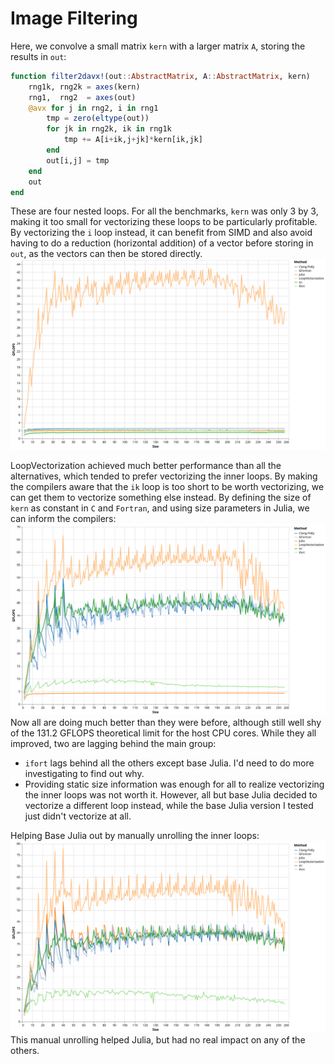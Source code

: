 # Image Filtering

Here, we convolve a small matrix `kern` with a larger matrix `A`, storing the results in `out`:
```julia
function filter2davx!(out::AbstractMatrix, A::AbstractMatrix, kern)
    rng1k, rng2k = axes(kern)
    rng1,  rng2  = axes(out)
    @avx for j in rng2, i in rng1
        tmp = zero(eltype(out))
        for jk in rng2k, ik in rng1k
            tmp += A[i+ik,j+jk]*kern[ik,jk]
        end
        out[i,j] = tmp
    end
    out
end
```
These are four nested loops. For all the benchmarks, `kern` was only 3 by 3, making it too small for vectorizing these loops to be particularly profitable. By vectorizing the `i` loop instead, it can benefit from SIMD and also avoid having to do a reduction (horizontal addition) of a vector before storing in `out`, as the vectors can then be stored directly.
![dynamicfilter](../assets/bench_filter2d_dynamic_v1.svg)

LoopVectorization achieved much better performance than all the alternatives, which tended to prefer vectorizing the inner loops.
By making the compilers aware that the `ik` loop is too short to be worth vectorizing, we can get them to vectorize something else instead. By defining the size of `kern` as constant in `C` and `Fortran`, and using size parameters in Julia, we can inform the compilers:
![staticsizefilter](../assets/bench_filter2d_3x3_v1.svg)
Now all are doing much better than they were before, although still well shy of the 131.2 GFLOPS theoretical limit for the host CPU cores. While they all improved, two are lagging behind the main group:
- `ifort` lags behind all the others except base Julia. I'd need to do more investigating to find out why.
- Providing static size information was enough for all to realize vectorizing the inner loops was not worth it. However, all but base Julia decided to vectorize a different loop instead, while the base Julia version I tested just didn't vectorize at all. 

Helping Base Julia out by manually unrolling the inner loops:
![unrolledfilter](../assets/bench_filter2d_unrolled_v1.svg)
This manual unrolling helped Julia, but had no real impact on any of the others.

